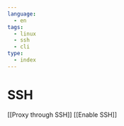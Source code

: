 ```yaml
---
language:
  - en
tags:
  - linux
  - ssh
  - cli
type:
  - index
---
```

# SSH
[[Proxy through SSH]]
[[Enable SSH]]
